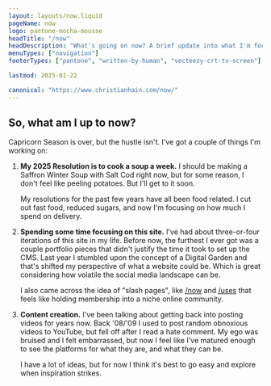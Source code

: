 ```yaml
---
layout: layouts/now.liquid
pageName: now
logo: pantone-mocha-mousse
headTitle: "/now"
headDescription: "What's going on now? A brief update into what I'm focused on"
menuTypes: ["navigation"]
footerTypes: ["pantone", "written-by-human", "vecteezy-crt-tv-screen"]

lastmod: 2025-01-22

canonical: "https://www.christianhain.com/now/"
---
```


## So, what am I up to now?
Capricorn Season is over, but the hustle isn't. I've got a couple of things I'm working on:

1. **My 2025 Resolution is to cook a soup a week.** I should be making a Saffron Winter Soup with Salt Cod right now,
   but for some reason, I don't feel like peeling potatoes. But I'll get to it soon.

   My resolutions for the past few years have all been food related. I cut out fast food, reduced sugars, and now I'm
   focusing on how much I spend on delivery.

2. **Spending some time focusing on this site.** I've had about three-or-four iterations of this site in my life. Before
   now, the furthest I ever got was a couple portfolio pieces that didn't justify the time it took to set up the CMS.
   Last year I stumbled upon the concept of a Digital Garden and that's shifted my perspective of what a website could
   be. Which is great considering how volatile the social media landscape can be. 

   I also came across the idea of "slash pages", like [/now](/now) and [/uses](/uses) that feels like holding membership
   into a niche online community.

3. **Content creation.** I've been talking about getting back into posting videos for years now. Back '08/'09 I used to
   post random obnoxious videos to YouTube, but fell off after I read a hate comment. My ego was bruised and I felt
   embarrassed, but now I feel like I've matured enough to see the platforms for what they are, and what they can be.
   
   I have a lot of ideas, but for now I think it's best to go easy and explore when inspiration strikes.
